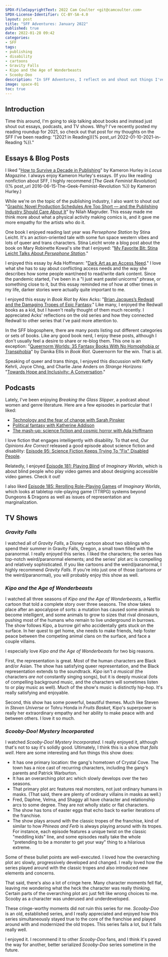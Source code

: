 ```yaml
---
SPDX-FileCopyrightText: 2022 Cam Coulter <git@camcoulter.com>
SPDX-License-Identifier: CC-BY-SA-4.0
layout: post
title: "SFF Adventures: January 2022"
published: true
date: 2022-01-28 09:42
categories:
- SFF
tags:
- publishing
- disability
- cartoons
- Gravity Falls
- Kipo and the Age of Wonderbeasts
- Scooby-Doo
description: "In SFF Adventures, I reflect on and shout out things I've been reading, listening to, and watching in the realms of science fiction and fantasy. Lately, that's included cartoons: <cite>Gravity Falls</cite>, <cite>Kipo</cite>, and <cite>Scooby-Doo</cite>."
image: space-01
toc: true
---
```


## Introduction

Time this around, I'm going to skip talking about books and instead just shout out essays, podcasts, and TV shows. Why? I've recently posted my reading roundup for 2021, so check out that post for my thoughts on the SFF I've been reading: "[2021 in Reading]({% post_url 2022-01-10-2021-in-Reading %})."

## Essays & Blog Posts

I liked "[How to Survive a Decade in Publishing](https://locusmag.com/2021/02/kameron-hurley-how-to-survive-a-decade-in-publishing/)" by Kameron Hurley in <cite>Locus Magazine</cite>. I always enjoy Kameron Hurley's essays. (If you like reading nonfiction about SFF, I highly recommend [<cite>The Geek Feminist Revolution</cite>]({% post_url 2016-06-15-The-Geek-Feminist-Revolution %}) by Kameron Hurley.)

While we're on the topic of the publishing industry, I also want to shout out "[Graphic Novel Production Schedules Are Too Short — and the Publishing Industry Should Care About It](https://www.sfwa.org/2021/12/20/graphic-novel-production-schedules-too-short)" by Nilah Magruder. This essay made me think more about what a physical activity making comics is, and it gave me more empathy for the artists who do it.

One book I enjoyed reading last year was <cite>Persephone Station</cite> by Stina Leicht. It's an action-oriented tale with some fun space western vibes and lots of queer and trans characters. Stina Leicht wrote a blog post about the book on Mary Robinette Kowal's site that I enjoyed: "[My Favorite Bit: Stina Leicht Talks About <cite>Persephone Station</cite>](https://maryrobinettekowal.com/journal/my-favorite-bit-stina-leicht-talks-about-persephone-station/)."

I enjoyed this essay by Ada Hoffmann: "[Dark Art as an Access Need](https://adahoffmann.substack.com/p/dark-art-as-an-access-need)." I love what she has to say about conflicting access needs and the way she describes how some people want/need to read/write dark content. Since the pandemic started, I've been in a "I just want pastel unicorns" phrase, or something close to it, but this essay reminded me of how at other times in my life, darker stories were actually quite important to me.

I enjoyed this essay in <cite>Book Riot</cite> by Alex Acks: "[Brian Jacques’s Redwall and the Damaging Tropes of Epic Fantasy](https://bookriot.com/redwall-and-damaging-tropes-of-epic-fantasy/)." Like many, I enjoyed the Redwall books as a kid, but I haven't really thought of them much recently. I appreciated Acks' reflections on the old series and how they connected Redwall to other series that I've paid more attention to.

In the SFF blogosphere, there are many posts listing out different categories or sets of books. Like any good book nerd, I enjoy these posts, although I don't usually feel a desire to share or re-blog them. This one is an exception: "[Queernorm Worlds: 35 Fantasy Books With No Homophobia or Transphobia](https://bookriot.com/queernorm-worlds/)" by Danika Ellis in <cite>Book Riot</cite>. Queernorm for the win. That is all.

Speaking of queer and trans things, I enjoyed this discussion with  Keffy Kehrli, Joyce Chng, and Charlie Jane Anders on <cite>Strange Horizons</cite>: "[Towards Hope and Inclusivity: A Conversation](http://strangehorizons.com/non-fiction/articles/towards-hope-and-inclusivity-a-conversation/)."

## Podcasts

Lately, I've been enjoying <cite>Breaking the Glass Slipper</cite>, a podcast about women and genre literature. Here are a few episodes in particular that I liked:

* [Technology and the fear of change with Sarah Pinsker](https://www.breakingtheglassslipper.com/2021/07/22/technology-and-the-fear-of-change-with-sarah-pinsker/)
* [Political fantasy with Katherine Addison](https://www.breakingtheglassslipper.com/2021/08/05/political-fantasy-with-katherine-addison/)
* [The mash-up: science fiction and cosmic horror with Ada Hoffmann](https://www.breakingtheglassslipper.com/2021/08/19/the-mash-up-science-fiction-and-cosmic-horror-with-ada-hoffmann/)

I love fiction that engages intelligently with disability. To that end, <cite>Our Opinions Are Correct</cite> released a good episode about science fiction and disability: [Episode 95: Science Fiction Keeps Trying To "Fix" Disabled People](https://www.ouropinionsarecorrect.com/shownotes/2021/11/3/episode-95-science-fiction-keeps-trying-to-fix-disabled-people).

Relatedly, I enjoyed [Episode 181: Playing Blind](https://www.imaginaryworldspodcast.org/episodes/playing-blind) of <cite>Imaginary Worlds</cite>, which is about blind people who play video games and about designing accessible video games. Check it out!

I also liked [Episode 185: Rerolling Role-Playing Games](https://www.imaginaryworldspodcast.org/episodes/rerolling-role-playing-games) of <cite>Imaginary Worlds</cite>, which looks at tabletop role-playing game (TTRPG) systems beyond Dungeons & Dragons as well as issues of representation and marginalization.

## TV Shows

### <cite>Gravity Falls</cite>

I watched all of <cite>Gravity Falls</cite>, a Disney cartoon about two siblings who spend their summer in Gravity Falls, Oregon, a small town filled with the paranormal. I really enjoyed this series. I liked the characters; the series has top-notch weird/paranormal elements; and the series' plot arc is compelling and relatively sophisticated. If you like cartoons and the weird/paranormal, I highly recommend <cite>Gravity Falls</cite>. If you're into just one of those (cartoons *or* the weird/paranormal), you will probably enjoy this show as well.

### <cite>Kipo and the Age of Wonderbeasts</cite>

I watched all three seasons of <cite>Kipo and the Age of Wonderbeasts</cite>, a Netflix cartoon that told a complete story over three seasons. The show takes place after an apocalypse of sorts: a mutation has caused some animals to become intelligent, and some animals to grow to sizes that rival dinosaurs, pushing most of the humans who remain to live underground in burrows. The show follows Kipo, a burrow girl who accidentally gets stuck on the surface. In her quest to get home, she needs to make friends, help foster peace between the competing animal clans on the surface, and face a couple villains.

I especially love <cite>Kipo and the Age of Wonderbeasts</cite> for two big reasons.

First, the representation is great. Most of the human characters are Black and/or Asian. The show has satisfying queer representation, and the Black representation extends to the soundtrack. <cite>Kipo</cite> isn't *a musical* (the characters *are not* constantly singing songs), but it is deeply musical (lots of compelling background music, and the characters will sometimes listen to or play music as well). Much of the show's music is distinctly hip-hop. It's really satisfying and enjoyable.

Second, this show has some powerful, beautiful themes. Much like Steven in <cite>Steven Universe</cite> or Tohru Honda in <cite>Fruits Basket</cite>, Kipo's superpower is really her extraordinary empathy and her ability to make peace with and between others. I love it so much.

### <cite>Scooby-Doo! Mystery Incorporated</cite>

I watched <cite>Scooby-Doo! Mystery Incorporated</cite>. I really enjoyed it, although that's not to say it's solidly good. Ultimately, I think this is a show that *fails well*. Here are some interesting and fun things this show does:

* It has one primary location: the gang's hometown of Crystal Cove. The town has a nice cast of recurring characters, including the gang's parents and Patrick Warburton.
* It has an overarching plot arc which slowly develops over the two seasons.
* That primary plot arc features real monsters, not just ordinary humans in masks. (That said, there are plenty of ordinary villains in masks as well.)
* Fred, Daphne, Velma, and Shaggy all have character and relationship arcs to some degree. They are not wholly static or flat characters.
* The show has tons of easter eggs that echo back to earlier iterations of the franchise.
* The show plays around with the classic tropes of the franchise, kind of similar to how <cite>Phineas and Ferb</cite> is always playing around with its tropes. For instance, each episode features a unique twist on the classic "meddling kids" line, and some episodes really take the whole "pretending to be a monster to get your way" thing to a hilarious extreme.

Some of these bullet points are well-executed. I loved how the overarching plot arc slowly, progressively developed and changed. I really loved how the series played around with the classic tropes and also introduced new elements and concerns.

That said, there's also a lot of cringe here. Many character moments fell flat, leaving me wondering what the heck the character was really thinking. Certain parts of the overarching plot arc just felt like wrong choices to me. Scooby as a character was underused and underdeveloped.

These cringe-worthy moments did *not* ruin this series for me. <cite>Scooby-Doo</cite> is an old, established series, and I really appreciated and enjoyed how this series simultaneously stayed true to the core of the franchise and played around with and modernized the old tropes. This series fails a lot, but it fails really well.

I enjoyed it. I recommend it to other <cite>Scooby-Doo</cite> fans, and I think it's paved the way for another, better serialized <cite>Scooby-Doo</cite> series sometime in the future.
